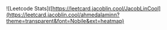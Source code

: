 <!--
**ahmedalaminn/ahmedalaminn** is a ✨ _special_ ✨ repository because its `README.md` (this file) appears on your GitHub profile.

Here are some ideas to get you started:

- 🔭 I’m currently working on ...
- 🌱 I’m currently learning ...
- 👯 I’m looking to collaborate on ...
- 🤔 I’m looking for help with ...
- 💬 Ask me about ...
- 📫 How to reach me: ...
- 😄 Pronouns: ...
- ⚡ Fun fact: ...
-->

![Leetcode Stats]([https://leetcard.jacoblin.cool/JacobLinCool](https://leetcard.jacoblin.cool/ahmedalaminn?theme=transparent&font=Nobile&ext=heatmap)
